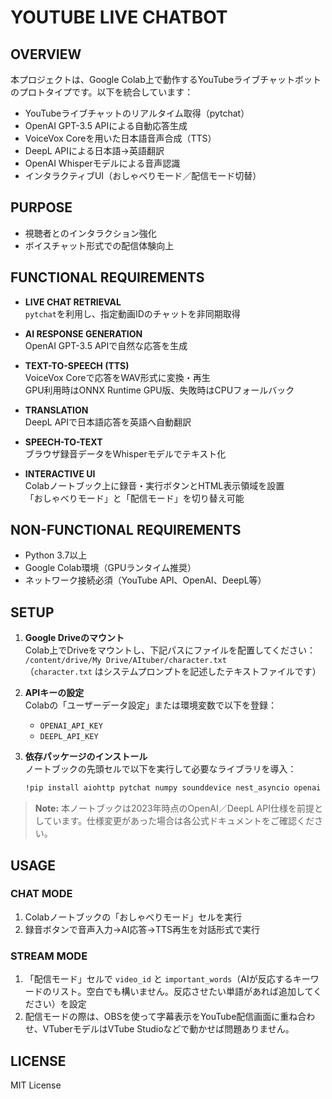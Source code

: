 # YOUTUBE LIVE CHATBOT
## OVERVIEW

本プロジェクトは、Google Colab上で動作するYouTubeライブチャットボットのプロトタイプです。以下を統合しています：

- YouTubeライブチャットのリアルタイム取得（pytchat）
- OpenAI GPT-3.5 APIによる自動応答生成
- VoiceVox Coreを用いた日本語音声合成（TTS）
- DeepL APIによる日本語→英語翻訳
- OpenAI Whisperモデルによる音声認識
- インタラクティブUI（おしゃべりモード／配信モード切替）

## PURPOSE

- 視聴者とのインタラクション強化
- ボイスチャット形式での配信体験向上

## FUNCTIONAL REQUIREMENTS

- **LIVE CHAT RETRIEVAL**\
  `pytchat`を利用し、指定動画IDのチャットを非同期取得

- **AI RESPONSE GENERATION**\
  OpenAI GPT-3.5 APIで自然な応答を生成

- **TEXT-TO-SPEECH (TTS)**\
  VoiceVox Coreで応答をWAV形式に変換・再生\
  GPU利用時はONNX Runtime GPU版、失敗時はCPUフォールバック

- **TRANSLATION**\
  DeepL APIで日本語応答を英語へ自動翻訳

- **SPEECH-TO-TEXT**\
  ブラウザ録音データをWhisperモデルでテキスト化

- **INTERACTIVE UI**\
  Colabノートブック上に録音・実行ボタンとHTML表示領域を設置\
  「おしゃべりモード」と「配信モード」を切り替え可能

## NON-FUNCTIONAL REQUIREMENTS

- Python 3.7以上
- Google Colab環境（GPUランタイム推奨）
- ネットワーク接続必須（YouTube API、OpenAI、DeepL等）

## SETUP

1. **Google Driveのマウント**\
   Colab上でDriveをマウントし、下記パスにファイルを配置してください：\
   `/content/drive/My Drive/AItuber/character.txt`\
   （`character.txt` はシステムプロンプトを記述したテキストファイルです）

2. **APIキーの設定**\
   Colabの「ユーザーデータ設定」または環境変数で以下を登録：

   - `OPENAI_API_KEY`
   - `DEEPL_API_KEY`

3. **依存パッケージのインストール**\
   ノートブックの先頭セルで以下を実行して必要なライブラリを導入：

   ```bash
   !pip install aiohttp pytchat numpy sounddevice nest_asyncio openai cohere tiktoken
   ```

> **Note:** 本ノートブックは2023年時点のOpenAI／DeepL API仕様を前提としています。仕様変更があった場合は各公式ドキュメントをご確認ください。

## USAGE

### CHAT MODE

1. Colabノートブックの「おしゃべりモード」セルを実行
2. 録音ボタンで音声入力→AI応答→TTS再生を対話形式で実行

### STREAM MODE

1. 「配信モード」セルで `video_id` と `important_words`（AIが反応するキーワードのリスト。空白でも構いません。反応させたい単語があれば追加してください）を設定
2. 配信モードの際は、OBSを使って字幕表示をYouTube配信画面に重ね合わせ、VTuberモデルはVTube Studioなどで動かせば問題ありません。

## LICENSE

MIT License

